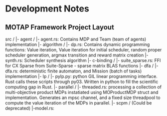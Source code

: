 # Development Notes
## MOTAP Framework Project Layout

src /
    |- agent /
            |- agent.rs: Contains MDP and Team (team of agents) implementation
    |- algorithm /
            |- dp.rs: Contains dynamic programming functions: Value iteration, Value iteration for initial scheduler, random proper scheduler generation, argmax transition and reward matrix creation
            |- synth.rs: Scheduler synthesis algorithm
    |- c-binding /
            |- suite_sparse.rs: FFI for CX Sparse from Suite-Sparse - sparse matrix BLAS functions
    |- dfa /
            |- dfa.rs: deterministic finite automaton, and Mission (batch of tasks) implementation
    |- lp /
            |- pylp.py: python GIL linear programming interface. Rust calls these scripts
            through py03. Written in python to fill the scientific computing gap in Rust.
    |- parallel /
            |- threaded.rs: processing a collection of multi-objective product MDPs instatiated using MOProductMDP struct and implementation. Generates an mpsc channel, and a fixed size threadpool to compute the value iteration of the MDPs in parallel. 
    |- scpm / (Could be deprecated)
            |-model.rs: 
    
